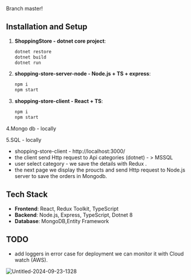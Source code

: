 Branch master!

## Installation and Setup
   
1. **ShoppingStore - dotnet core project**:
   
   ```bash
   dotnet restore
   dotnet build
   dotnet run

2. **shopping-store-server-node - Node.js + TS + express**:
   
   ```bash
   npm i 
   npm start

3. **shopping-store-client - React + TS**:
   
   ```bash
   npm i 
   npm start
   
4.Mongo db - locally

5.SQL - locally

   
- shopping-store-client - http://localhost:3000/
- the client send Http request to Api categories (dotnet) - > MSSQL 
- user select category - we save the details with Redux .  
- the next page we display the proucts and send Http request to Node.js server to save the orders in Mongodb.

## Tech Stack
- **Frontend**: React, Redux Toolkit, TypeScript
- **Backend**: Node.js, Express, TypeScript, Dotnet 8
- **Database**: MongoDB,Entity Framework

 ## TODO
- add loggers in error case for deployment we can monitor it with Cloud watch (AWS).



![Untitled-2024-09-23-1328](https://github.com/user-attachments/assets/254ef67d-9480-4b03-91fd-dd8e4b39a59a)
